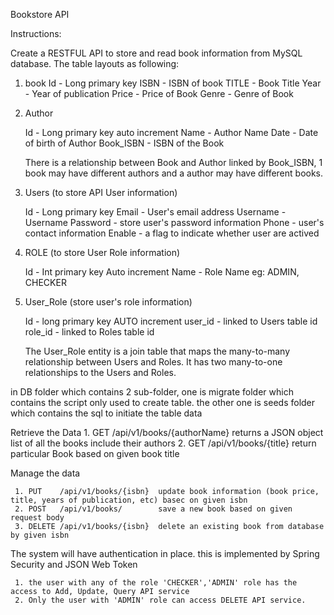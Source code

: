 Bookstore API

Instructions:

Create a RESTFUL API to store and read book information from MySQL database. The table layouts as following: 

1. book 
   Id - Long primary key 
   ISBN - ISBN of book 
   TITLE - Book Title 
   Year -  Year of publication
   Price - Price of Book 
   Genre - Genre of Book

2. Author
   
   Id - Long primary key auto increment
   Name - Author Name
   Date - Date of birth of Author
   Book_ISBN - ISBN of the Book

   There is a relationship between Book and Author linked by Book_ISBN, 1 book may have different authors and a author may have different books.

3. Users (to store API User information)
   
   Id - Long primary key
   Email - User's email address
   Username - Username 
   Password - store user's password information
   Phone - user's contact information
   Enable - a flag to indicate whether user are actived

4. ROLE (to store User Role information)

   Id - Int primary key Auto increment
   Name - Role Name eg: ADMIN, CHECKER 
5. User_Role (store user's role information)

   Id - long primary key AUTO increment
   user_id - linked to Users table id
   role_id - linked to Roles table id

   The User_Role entity is a join table that maps the many-to-many relationship between Users and Roles. It has two many-to-one relationships to the Users and Roles.

  in DB folder which contains 2 sub-folder, one is migrate folder which contains the script only used to create table. the other one is seeds folder which contains the sql to initiate the table data

  Retrieve the Data 
     1. GET /api/v1/books/{authorName}  returns a JSON object list of all the books include their authors 
     2. GET /api/v1/books/{title}       return particular Book based on given book title

  Manage the data

     1. PUT    /api/v1/books/{isbn}  update book information (book price, title, years of publication, etc) basec on given isbn
     2. POST   /api/v1/books/        save a new book based on given request body
     3. DELETE /api/v1/books/{isbn}  delete an existing book from database by given isbn

  The system will have authentication in place. this is implemented by Spring Security and JSON Web Token

     1. the user with any of the role 'CHECKER','ADMIN' role has the access to Add, Update, Query API service
     2. Only the user with 'ADMIN' role can access DELETE API service.
